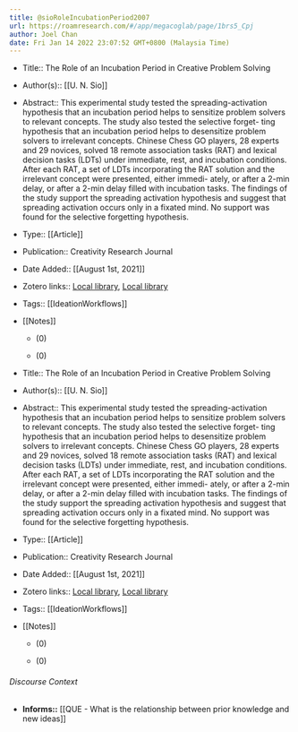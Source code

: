 ```yaml
---
title: @sioRoleIncubationPeriod2007
url: https://roamresearch.com/#/app/megacoglab/page/1brs5_Cpj
author: Joel Chan
date: Fri Jan 14 2022 23:07:52 GMT+0800 (Malaysia Time)
---
```


- Title:: The Role of an Incubation Period in Creative Problem Solving
- Author(s):: [[U. N. Sio]]
- Abstract:: This experimental study tested the spreading-activation hypothesis that an incubation period helps to sensitize problem solvers to relevant concepts. The study also tested the selective forget- ting hypothesis that an incubation period helps to desensitize problem solvers to irrelevant concepts. Chinese Chess GO players, 28 experts and 29 novices, solved 18 remote association tasks (RAT) and lexical decision tasks (LDTs) under immediate, rest, and incubation conditions. After each RAT, a set of LDTs incorporating the RAT solution and the irrelevant concept were presented, either immedi- ately, or after a 2-min delay, or after a 2-min delay filled with incubation tasks. The findings of the study support the spreading activation hypothesis and suggest that spreading activation occurs only in a fixated mind. No support was found for the selective forgetting hypothesis.
- Type:: [[Article]]
- Publication:: Creativity Research Journal
- Date Added:: [[August 1st, 2021]]
- Zotero links:: [Local library](zotero://select/groups/2451508/items/W63QL2WK), [Local library](https://www.zotero.org/groups/2451508/items/W63QL2WK)
- Tags:: [[IdeationWorkflows]]
- [[Notes]]

    - (0)

    - (0)
- Title:: The Role of an Incubation Period in Creative Problem Solving
- Author(s):: [[U. N. Sio]]
- Abstract:: This experimental study tested the spreading-activation hypothesis that an incubation period helps to sensitize problem solvers to relevant concepts. The study also tested the selective forget- ting hypothesis that an incubation period helps to desensitize problem solvers to irrelevant concepts. Chinese Chess GO players, 28 experts and 29 novices, solved 18 remote association tasks (RAT) and lexical decision tasks (LDTs) under immediate, rest, and incubation conditions. After each RAT, a set of LDTs incorporating the RAT solution and the irrelevant concept were presented, either immedi- ately, or after a 2-min delay, or after a 2-min delay filled with incubation tasks. The findings of the study support the spreading activation hypothesis and suggest that spreading activation occurs only in a fixated mind. No support was found for the selective forgetting hypothesis.
- Type:: [[Article]]
- Publication:: Creativity Research Journal
- Date Added:: [[August 1st, 2021]]
- Zotero links:: [Local library](zotero://select/groups/2451508/items/W63QL2WK), [Local library](https://www.zotero.org/groups/2451508/items/W63QL2WK)
- Tags:: [[IdeationWorkflows]]
- [[Notes]]

    - (0)

    - (0)

###### Discourse Context

- **Informs::** [[QUE - What is the relationship between prior knowledge and new ideas]]
